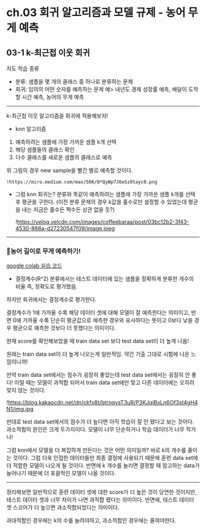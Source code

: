 # ch.03 회귀 알고리즘과 모델 규제 - 농어 무게 예측

## 03-1 k-최근접 이웃 회귀

지도 학습 종류

- 분류: 샘플을 몇 개의 클래스 중 하나로 분류하는 문제
- 회귀: 임의의 어떤 숫자를 예측하는 문제
예> 내년도 경제 성장률 예측, 배달이 도착할 시간 예측, 농어의 무게 예측

---

k-최근접 이웃 알고리즘을 회귀에 적용해보자!

- knn 알고리즘
1. 예측하려는 샘플에 가장 가까운 샘플 k개 선택
2. 해당 샘플들의 클래스 확인
3. 다수 클래스를 새로운 샘플의 클래스로 예측

위 그림의 경우 new sample을 빨간 별로 예측할 것이다.
    
    !https://miro.medium.com/max/506/0*QyWp7J6eSz0tayc0.png
    
- 그럼 knn 회귀는?
분류와 똑같이 예측하려는 샘플에 가장 가까운 샘플 k개를 선택 후 평균을 구한다.
(이전 분류 문제의 경우 k값을 홀수로만 설정할 수 있었는데 평균을 내는 지금은 홀수든 짝수든 상관 없을 듯?)
    
    !https://velog.velcdn.com/images/coffeebaraa/post/03bc12b2-3f43-4530-866a-d27230547f09/image.jpeg
    

---

### 🍣농어 길이로 무게 예측하기!

[google colab 실습 코드](https://colab.research.google.com/drive/1u54xCxFVzdboyD_qviEGMQ_93BNIq43p?usp=sharing)

- 결정계수(R^2)
분류에서는 테스트 데이터에 있는 샘플을 정확하게 분류한 개수의 비율 즉, 정확도로 평가했음.

하지만 회귀에서는 결정계수로 평가한다.

결정계수가 1에 가까울 수록 해당 데이터 셋에 대해 모델이 잘 예측한다는 의미이고, 반면 0에 가까울 수록 단순히 평균값으로 예측한 경우와 유사하다는 뜻이고 0보다 낮을 경우 평균으로 예측한 것보다 더 못했다는 의미이다.

현재 score를 확인해보았을 때 train data set 보다 test data set이 더 높게 나옴!

원래는 train data set이 더 높게 나오는게 일반적임. 약간 기출 그대로 시험에 나온 느낌이니까!

만약 train data set에서는 점수가 굉장히 좋았는데 test data set에서는 굉장히 안 좋다! 이럴 때는 모델이 과적합 되어서 train data set에만 맞고 다른 데이터에는 오히려 맞지 않는 것이다.

!https://blog.kakaocdn.net/dn/ckfx8t/btrnqysT3uR/P3KJqiBxLn6Of3st4gH4N1/img.jpg

반대로 test data set에서의 점수가 더 높다면 아직 학습이 잘 안 됐다고 보는 것이다.
과소적합의 원인은 크게 두가지이다. 모델이 너무 단순하거나 학습 데이터가 너무 작거나!

그럼 knn에서 모델을 더 복잡하게 만든다는 것은 어떤 의미일까?
바로 k의 개수를 줄이는 것이다. 그럼 더욱 인접한 데이터들만 최종 결정에 사용되기 때문에 훈련 data set에 더 적합한 모델이 나오게 될 것이다. 반면에 k 개수를 늘리면 결정할 때 참고하는 data가 늘어나기 때문에 더 포괄적인 모델이 나올 것이다.

---

정리해보면 일반적으로 훈련 데이터 셋에 대한 score가 더 높은 것이 당연한 것이지만, 테스트 데이터 셋과 너무 차이가 나면 과적합 됐다는 의미이다.
반면에, 테스트 데이터 셋 스코어가 더 높으면 과소적합되었다는 의미이다.

과대적합인 경우에는 k의 수를 늘려야하고,
과소적합인 경우에는 줄여야한다.
